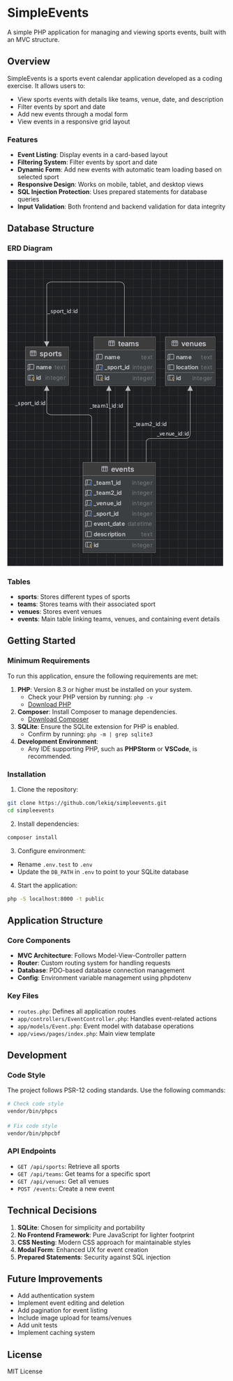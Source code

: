 
# SimpleEvents

A simple PHP application for managing and viewing sports events, built with an MVC structure.

## Overview

SimpleEvents is a sports event calendar application developed as a coding exercise. It allows users to:
- View sports events with details like teams, venue, date, and description
- Filter events by sport and date
- Add new events through a modal form
- View events in a responsive grid layout

### Features

- **Event Listing**: Display events in a card-based layout
- **Filtering System**: Filter events by sport and date
- **Dynamic Form**: Add new events with automatic team loading based on selected sport
- **Responsive Design**: Works on mobile, tablet, and desktop views
- **SQL Injection Protection**: Uses prepared statements for database queries
- **Input Validation**: Both frontend and backend validation for data integrity

## Database Structure

### ERD Diagram
![Database ERD](erd.png)

### Tables
- **sports**: Stores different types of sports
- **teams**: Stores teams with their associated sport
- **venues**: Stores event venues
- **events**: Main table linking teams, venues, and containing event details

## Getting Started

### Minimum Requirements

To run this application, ensure the following requirements are met:

1. **PHP**: Version 8.3 or higher must be installed on your system.
    - Check your PHP version by running: `php -v`
    - [Download PHP](https://www.php.net/downloads)
2. **Composer**: Install Composer to manage dependencies.
    - [Download Composer](https://getcomposer.org/download/)
3. **SQLite**: Ensure the SQLite extension for PHP is enabled.
    - Confirm by running: `php -m | grep sqlite3`
4. **Development Environment**:
    - Any IDE supporting PHP, such as **PHPStorm** or **VSCode**, is recommended.

### Installation

1. Clone the repository:

```bash
git clone https://github.com/lekiq/simpleevents.git
cd simpleevents
```

2. Install dependencies:

```bash
composer install
```

3. Configure environment:
- Rename `.env.test` to `.env`
- Update the `DB_PATH` in `.env` to point to your SQLite database

4. Start the application:

```bash
php -S localhost:8000 -t public
```

## Application Structure

### Core Components

- **MVC Architecture**: Follows Model-View-Controller pattern
- **Router**: Custom routing system for handling requests
- **Database**: PDO-based database connection management
- **Config**: Environment variable management using phpdotenv

### Key Files

- `routes.php`: Defines all application routes
- `app/controllers/EventController.php`: Handles event-related actions
- `app/models/Event.php`: Event model with database operations
- `app/views/pages/index.php`: Main view template

## Development

### Code Style

The project follows PSR-12 coding standards. Use the following commands:

```bash
# Check code style
vendor/bin/phpcs

# Fix code style
vendor/bin/phpcbf
```

### API Endpoints

- `GET /api/sports`: Retrieve all sports
- `GET /api/teams`: Get teams for a specific sport
- `GET /api/venues`: Get all venues
- `POST /events`: Create a new event

## Technical Decisions

1. **SQLite**: Chosen for simplicity and portability
2. **No Frontend Framework**: Pure JavaScript for lighter footprint
3. **CSS Nesting**: Modern CSS approach for maintainable styles
4. **Modal Form**: Enhanced UX for event creation
5. **Prepared Statements**: Security against SQL injection

## Future Improvements

- Add authentication system
- Implement event editing and deletion
- Add pagination for event listing
- Include image upload for teams/venues
- Add unit tests
- Implement caching system

## License

MIT License